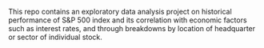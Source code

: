 This repo contains an exploratory data analysis project on historical performance of S&P 500 index and its correlation with economic factors such as interest rates, and through breakdowns by location of headquarter or sector of individual stock.



